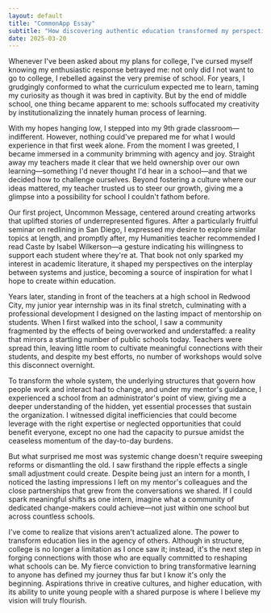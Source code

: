 ```yaml
---
layout: default
title: "CommonApp Essay"
subtitle: "How discovering authentic education transformed my perspective on school and my future"
date: 2025-03-20
---
```


Whenever I've been asked about my plans for college, I've cursed myself knowing my enthusiastic response betrayed me: not only did I not want to go to college, I rebelled against the very premise of school. For years, I grudgingly conformed to what the curriculum expected me to learn, taming my curiosity as though it was bred in captivity. But by the end of middle school, one thing became apparent to me: schools suffocated my creativity by institutionalizing the innately human process of learning.

With my hopes hanging low, I stepped into my 9th grade classroom—indifferent. However, nothing could've prepared me for what I would experience in that first week alone. From the moment I was greeted, I became immersed in a community brimming with agency and joy. Straight away my teachers made it clear that we held ownership over our own learning—something I'd never thought I'd hear in a school—and that we decided how to challenge ourselves. Beyond fostering a culture where our ideas mattered, my teacher trusted us to steer our growth, giving me a glimpse into a possibility for school I couldn't fathom before.

Our first project, Uncommon Message, centered around creating artworks that uplifted stories of underrepresented figures. After a particularly fruitful seminar on redlining in San Diego, I expressed my desire to explore similar topics at length, and promptly after, my Humanities teacher recommended I read Caste by Isabel Wilkerson—a gesture indicating his willingness to support each student where they're at. That book not only sparked my interest in academic literature, it shaped my perspectives on the interplay between systems and justice, becoming a source of inspiration for what I hope to create within education.

Years later, standing in front of the teachers at a high school in Redwood City, my junior year internship was in its final stretch, culminating with a professional development I designed on the lasting impact of mentorship on students. When I first walked into the school, I saw a community fragmented by the effects of being overworked and understaffed: a reality that mirrors a startling number of public schools today. Teachers were spread thin, leaving little room to cultivate meaningful connections with their students, and despite my best efforts, no number of workshops would solve this disconnect overnight.

To transform the whole system, the underlying structures that govern how people work and interact had to change, and under my mentor's guidance, I experienced a school from an administrator's point of view, giving me a deeper understanding of the hidden, yet essential processes that sustain the organization. I witnessed digital inefficiencies that could become leverage with the right expertise or neglected opportunities that could benefit everyone, except no one had the capacity to pursue amidst the ceaseless momentum of the day-to-day burdens.

But what surprised me most was systemic change doesn't require sweeping reforms or dismantling the old. I saw firsthand the ripple effects a single small adjustment could create. Despite being just an intern for a month, I noticed the lasting impressions I left on my mentor's colleagues and the close partnerships that grew from the conversations we shared. If I could spark meaningful shifts as one intern, imagine what a community of dedicated change-makers could achieve—not just within one school but across countless schools.

I've come to realize that visions aren't actualized alone. The power to transform education lies in the agency of others. Although in structure, college is no longer a limitation as I once saw it; instead, it's the next step in forging connections with those who are equally committed to reshaping what schools can be. My fierce conviction to bring transformative learning to anyone has defined my journey thus far but I know it's only the beginning. Aspirations thrive in creative cultures, and higher education, with its ability to unite young people with a shared purpose is where I believe my vision will truly flourish.
